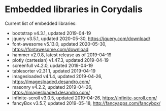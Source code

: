 # Embedded libraries in Corydalis

Current list of embedded libraries:

- bootstrap v4.3.1, updated 2019-04-19
- jquery v3.5.1, updated 2020-05-30,
  <https://jquery.com/download/>
- font-awesome v5.13.0, updated 2020-05-30,
  <https://fontawesome.com/download>
- hammer v2.0.8, latest release as of 2019-04-19
- plotly (cartesian) v1.47.3, updated 2019-04-19
- screenfull v4.2.0, updated 2019-04-19
- tablesorter v2.31.1, updated 2019-04-19
- imagesloaded v4.1.4, updated 2019-04-26,
  <https://imagesloaded.desandro.com/>
- masonry v4.2.2, updated 2019-04-26,
  <https://imagesloaded.desandro.com/>
- infinite-scroll v3.0.5, updated 2019-04-26,
  <https://infinite-scroll.com/>
- fancyBox v3.5.7, updated 2019-05-18,
  <http://fancyapps.com/fancybox/>
